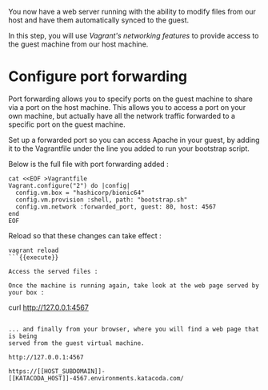 You now have a web server running with the ability to modify files
from our host and have them automatically synced to the guest.

In this step, you will use *Vagrant's networking features* to provide
access to the guest machine from our host machine.

# Configure port forwarding

Port forwarding allows you to specify ports on the guest machine to share
via a port on the host machine. This allows you to access a port on your own
machine, but actually have all the network traffic forwarded to a specific port
on the guest machine.

Set up a forwarded port so you can access Apache in your guest, 
by adding it to the Vagrantfile under the line you added to run your
bootstrap script.

Below is the full file with port forwarding added :

```
cat <<EOF >Vagrantfile
Vagrant.configure("2") do |config|
  config.vm.box = "hashicorp/bionic64"
  config.vm.provision :shell, path: "bootstrap.sh"
  config.vm.network :forwarded_port, guest: 80, host: 4567
end
EOF
```

Reload so that these changes can take effect :

```
vagrant reload
```{{execute}}

Access the served files :

Once the machine is running again, take look at the web page served by your box :

```
curl http://127.0.0.1:4567
```{{execute}}

... and finally from your browser, where you will find a web page that is being
served from the guest virtual machine.

http://127.0.0.1:4567

https://[[HOST_SUBDOMAIN]]-[[KATACODA_HOST]]-4567.environments.katacoda.com/
